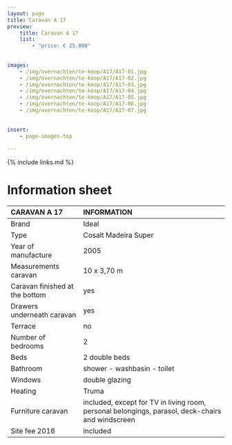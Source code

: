 ```yaml
---
layout: page
title: Caravan A 17
preview: 
    title: Caravan A 17
    list:
        - "price: € 25.000"
        
        
images:
    - /img/overnachten/te-koop/A17/A17-01.jpg
    - /img/overnachten/te-koop/A17/A17-02.jpg
    - /img/overnachten/te-koop/A17/A17-03.jpg
    - /img/overnachten/te-koop/A17/A17-04.jpg
    - /img/overnachten/te-koop/A17/A17-05.jpg
    - /img/overnachten/te-koop/A17/A17-06.jpg
    - /img/overnachten/te-koop/A17/A17-07.jpg
    
    
insert:
    - page-images-top
    
---
```


{% include links.md %}



# Information sheet

CARAVAN A 17                | INFORMATION | 
:---------------------------|:------------|
Brand                       |Ideal               
Type                        |Cosalt Madeira Super                
Year of manufacture         |2005       
Measurements caravan        |10 x 3,70 m
Caravan finished at the bottom  |yes      
Drawers underneath caravan      |yes 
Terrace                     |no 
Number of bedrooms          |2
Beds               |2 double beds
Bathroom           |shower - washbasin - toilet
Windows                      |double glazing
Heating           |Truma
Furniture caravan            |included, except for TV in living room, personal belongings, parasol, deck-chairs and windscreen 
Site fee 2016  |included
